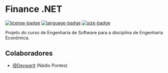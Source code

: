 # Finance .NET

[![license-badge]][license] [![language-badge]][latest] [![size-badge]][latest]

Projeto do curso de Engenharia de Software para a disciplina de Engenharia Econômica.

## Colaboradores
- [@Devwarlt](https://github.com/Devwarlt) (Nádio Pontes)

[license]: /LICENSE
[latest]: https://github.com/Devwarlt/finance-dotnet
[size-badge]: https://img.shields.io/github/repo-size/Devwarlt/finance-dotnet?style=plastic
[license-badge]: https://img.shields.io/badge/MIT-gray?style=plastic
[language-badge]: https://img.shields.io/github/languages/top/Devwarlt/finance-dotnet?style=plastic&color=purple
